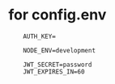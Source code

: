 # for config.env

```
    AUTH_KEY=

    NODE_ENV=development

    JWT_SECRET=password
    JWT_EXPIRES_IN=60

```
